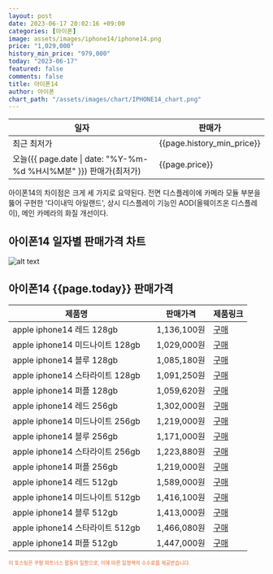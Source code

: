 ```yaml
---
layout: post
date: 2023-06-17 20:02:16 +09:00
categories: [아이폰]
image: assets/images/iphone14/iphone14.png
price: "1,029,000"
history_min_price: "979,000"
today: "2023-06-17"
featured: false
comments: false
title: 아이폰14
author: 아이폰
chart_path: "/assets/images/chart/IPHONE14_chart.png"
---
```


<main>
<table id="rwd-table-large">
<thread>
<tr>
<th>일자</th>
<th>판매가</th>
</tr>
</thread>
<tbody>
<tr><td>최근 최저가</td><td>{{page.history_min_price}}</td></tr>
<tr><td>오늘({{ page.date | date: "%Y-%m-%d %H시%M분" }}) 판매가(최저가)</td><td>{{page.price}}</td></tr>
</tbody>
</table>
</main>


아이폰14의 차이점은 크게 세 가지로 요약된다. 전면 디스플레이에 카메라 모듈 부분을 뚫어 구현한 '다이내믹 아일랜드', 상시 디스플레이 기능인 AOD(올웨이즈온 디스플레이), 메인 카메라의 화질 개선이다.

## 아이폰14 일자별 판매가격 차트
![alt text]({{page.chart_path}} "아이폰14 판매가격 차트")

## 아이폰14 {{page.today}} 판매가격
<main>
<table id="rwd-table-large">
  <thead>
    <tr>
      <th>제품명</th>
      <th></th>
      <th>판매가격</th>
      <th>제품링크</th>
    </tr>
  </thead>
  <tbody><tr>
        <td>apple iphone14 레드 128gb </td>
        <td></td>
        <td>1,136,100원</td>
        <td><a href='https://link.coupang.com/a/SOW27' target='_blank'>구매</a></td>
        </tr><tr>
        <td>apple iphone14 미드나이트 128gb </td>
        <td></td>
        <td>1,029,000원</td>
        <td><a href='https://link.coupang.com/a/SOW5X' target='_blank'>구매</a></td>
        </tr><tr>
        <td>apple iphone14 블루 128gb </td>
        <td></td>
        <td>1,085,180원</td>
        <td><a href='https://link.coupang.com/a/SOW70' target='_blank'>구매</a></td>
        </tr><tr>
        <td>apple iphone14 스타라이트 128gb </td>
        <td></td>
        <td>1,091,250원</td>
        <td><a href='https://link.coupang.com/a/SOXat' target='_blank'>구매</a></td>
        </tr><tr>
        <td>apple iphone14 퍼플 128gb </td>
        <td></td>
        <td>1,059,620원</td>
        <td><a href='https://link.coupang.com/a/SOXcx' target='_blank'>구매</a></td>
        </tr><tr>
        <td>apple iphone14 레드 256gb </td>
        <td></td>
        <td>1,302,000원</td>
        <td><a href='https://link.coupang.com/a/SOXeB' target='_blank'>구매</a></td>
        </tr><tr>
        <td>apple iphone14 미드나이트 256gb </td>
        <td></td>
        <td>1,219,000원</td>
        <td><a href='https://link.coupang.com/a/SOXgn' target='_blank'>구매</a></td>
        </tr><tr>
        <td>apple iphone14 블루 256gb </td>
        <td></td>
        <td>1,171,000원</td>
        <td><a href='https://link.coupang.com/a/SOXif' target='_blank'>구매</a></td>
        </tr><tr>
        <td>apple iphone14 스타라이트 256gb </td>
        <td></td>
        <td>1,223,880원</td>
        <td><a href='https://link.coupang.com/a/SOXlS' target='_blank'>구매</a></td>
        </tr><tr>
        <td>apple iphone14 퍼플 256gb </td>
        <td></td>
        <td>1,219,000원</td>
        <td><a href='https://link.coupang.com/a/SOXnF' target='_blank'>구매</a></td>
        </tr><tr>
        <td>apple iphone14 레드 512gb </td>
        <td></td>
        <td>1,589,000원</td>
        <td><a href='https://link.coupang.com/a/SOXpX' target='_blank'>구매</a></td>
        </tr><tr>
        <td>apple iphone14 미드나이트 512gb </td>
        <td></td>
        <td>1,416,100원</td>
        <td><a href='https://link.coupang.com/a/SOXsg' target='_blank'>구매</a></td>
        </tr><tr>
        <td>apple iphone14 블루 512gb </td>
        <td></td>
        <td>1,413,000원</td>
        <td><a href='https://link.coupang.com/a/SOXuT' target='_blank'>구매</a></td>
        </tr><tr>
        <td>apple iphone14 스타라이트 512gb </td>
        <td></td>
        <td>1,466,080원</td>
        <td><a href='https://link.coupang.com/a/SOXw0' target='_blank'>구매</a></td>
        </tr><tr>
        <td>apple iphone14 퍼플 512gb </td>
        <td></td>
        <td>1,447,000원</td>
        <td><a href='https://link.coupang.com/a/SOXyl' target='_blank'>구매</a></td>
        </tr></tbody>
</table>

</main>
<div style="color:#e56a2c;font-size: 0.7em;" >
이 포스팅은 쿠팡 파트너스 활동의 일환으로, 이에 따른 일정액의 수수료를 제공받습니다.
</div>
